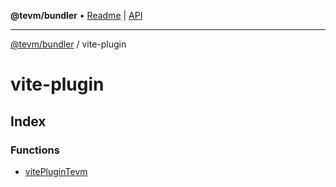 **@tevm/bundler** • [Readme](../README.md) \| [API](../modules.md)

***

[@tevm/bundler](../README.md) / vite-plugin

# vite-plugin

## Index

### Functions

- [vitePluginTevm](functions/vitePluginTevm.md)
